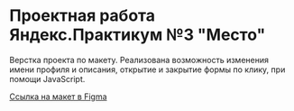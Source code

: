 Проектная работа Яндекс.Практикум №3 "Место"
===========================================
Верстка проекта по макету. Реализована возможность изменения имени профиля и описания, открытие и закрытие формы по клику, при помощи JavaScript.
 
 [Ссылка на макет в Figma](https://www.figma.com/file/2cn9N9jSkmxD84oJik7xL7/JavaScript.-Sprint-4?node-id=0%3A1)
